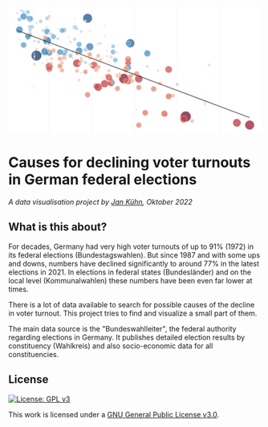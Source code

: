 ![](img/voter-turnouts-header.png)

# Causes for declining voter turnouts in German federal elections
_A data visualisation project by [Jan Kühn](https://yotka.org), Oktober 2022_

## What is this about?

For decades, Germany had very high voter turnouts of up to 91% (1972) in its federal elections (Bundestagswahlen). But since 1987 and with some ups and downs, numbers have declined significantly to around 77% in the latest elections in 2021. In elections in federal states (Bundesländer) and on the local level (Kommunalwahlen) these numbers have been even far lower at times.

There is a lot of data available to search for possible causes of the decline in voter turnout. This project tries to find and visualize a small part of them.

The main data source is the "Bundeswahlleiter", the federal authority regarding elections in Germany. It publishes detailed election results by constituency (Wahlkreis) and also socio-economic data for all constituencies.

## License

[![License: GPL v3](https://img.shields.io/badge/License-GPLv3-blue.svg)](https://www.gnu.org/licenses/gpl-3.0)

This work is licensed under a
[GNU General Public License v3.0](https://www.gnu.org/licenses/gpl-3.0).
